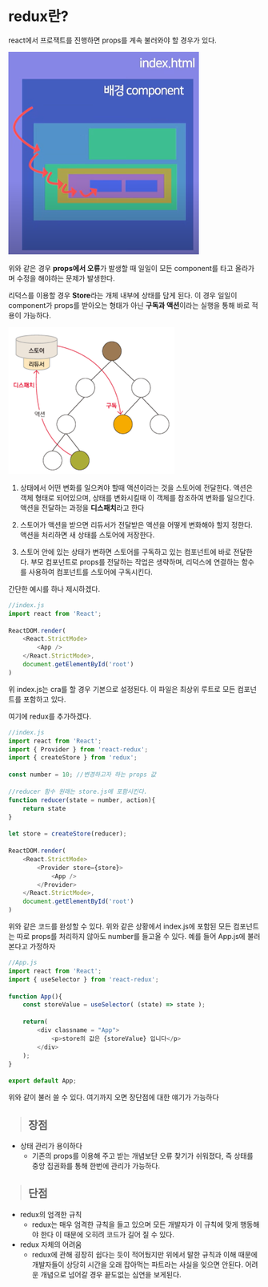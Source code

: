 # redux란?  

react에서 프로잭트를 진행하면 props를 계속 불러와야 할 경우가 있다.  

![component-inner](img/component-inner.PNG)  

위와 같은 경우 **props에서 오류**가 발생할 때 일일이 모든 component를 타고 올라가며 수정을 해야하는 문제가 발생한다.  

리덕스를 이용할 경우 **Store**라는 개체 내부에 상태를 담게 된다. 이 경우 일일이 component가 props를 받아오는 형태가 아닌 **구독과 액션**이라는 실행을 통해 바로 적용이 가능하다.  

![redux-action-subscript](img/redux-action-subscript.png)  

1. 상태에서 어떤 변화를 일으켜야 할때 액션이라는 것을 스토어에 전달한다. 액션은 객체 형태로 되어있으며, 상태를 변화시킬때 이 객체를 참조하여 변화를 일으킨다. 액션을 전달하는 과정을 **디스패치**라고 한다  

2. 스토어가 액션을 받으면 리듀서가 전달받은 액션을 어떻게 변화해야 할지 정한다. 액션을 처리하면 새 상태를 스토어에 저장한다.  

3. 스토어 안에 있는 상태가 변하면 스토어를 구독하고 있는 컴포넌트에 바로 전달한다. 부모 컴포넌트로 props를 전달하는 작업은 생략하며, 리덕스에 연결하는 함수를 사용하여 컴포넌트를 스토어에 구독시킨다.  

간단한 예시를 하나 제시하겠다.  

```js
//index.js
import react from 'React';

ReactDOM.render(
    <React.StrictMode>
        <App />
    </React.StrictMode>,
    document.getElementById('root')
)
```  
위 index.js는 cra를 할 경우 기본으로 설정된다. 이 파일은 최상위 루트로 모든 컴포넌트를 포함하고 있다.  

여기에 redux를 추가하겠다.
```js
//index.js
import react from 'React';
import { Provider } from 'react-redux';
import { createStore } from 'redux';

const number = 10; //변경하고자 하는 props 값

//reducer 함수 원래는 store.js에 포함시킨다.
function reducer(state = number, action){
    return state
}

let store = createStore(reducer);

ReactDOM.render(
    <React.StrictMode>
        <Provider store={store}>
            <App />
        </Provider>
    </React.StrictMode>,
    document.getElementById('root')
)
```  
위와 같은 코드를 완성할 수 있다. 위와 같은 상황에서 index.js에 포함된 모든 컴포넌트는 따로 props를 처리하지 않아도 number를 들고올 수 있다. 예를 들어 App.js에 불러본다고 가정하자  

```js
//App.js
import react from 'React';
import { useSelector } from 'react-redux';

function App(){
    const storeValue = useSelector( (state) => state );

    return(
        <div classname = "App">
            <p>store의 값은 {storeValue} 입니다</p>
        </div>
    );
}

export default App;
```  
위와 같이 불러 쓸 수 있다. 여기까지 오면 장단점에 대한 얘기가 가능하다  
> ## 장점  
- 상태 관리가 용이하다
    - 기존의 props를 이용해 주고 받는 개념보단 오류 찾기가 쉬워졌다, 즉 상태를 중앙 집권화를 통해 한번에 관리가 가능하다.  

> ## 단점  
- redux의 엄격한 규칙  
    - redux는 매우 엄격한 규칙을 들고 있으며 모든 개발자가 이 규칙에 맞게 행동해야 한다 이 때문에 오히려 코드가 길어 질 수 있다.  
- redux 자체의 어려움  
    - redux에 관해 굉장히 쉽다는 듯이 적어뒀지만 위에서 말한 규칙과 이해 때문에 개발자들이 상당히 시간을 오래 잡아먹는 파트라는 사실을 잊으면 안된다. 어려운 개념으로 넘어갈 경우 끝도없는 심연을 보게된다.  